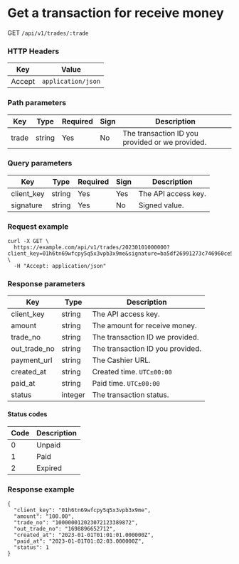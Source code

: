 # Get a transaction for receive money

GET `/api/v1/trades/:trade`

### HTTP Headers <Badge type="tip" text="Header" vertical="top" />

| Key    | Value              |
|--------|--------------------|
| Accept | `application/json` |

### Path parameters <Badge type="tip" text="Path" vertical="top" />

| Key   | Type   | Required | Sign | Description                                     |
|-------|--------|----------|------|-------------------------------------------------|
| trade | string | Yes      | No   | The transaction ID you provided or we provided. |

### Query parameters <Badge type="tip" text="Query" vertical="top" />

| Key        | Type   | Required | Sign | Description         |
|------------|--------|----------|------|---------------------|
| client_key | string | Yes      | Yes  | The API access key. |
| signature  | string | Yes      | No   | Signed value.       |

### Request example

```shell
curl -X GET \
  https://example.com/api/v1/trades/20230101000000?client_key=01h6tn69wfcpy5q5x3vpb3x9me&signature=ba5df26991273c746960ce5238c6479e8ca6116381ac46cea96ffd30fafed082 \
  -H "Accept: application/json"
```

### Response parameters

| Key          | Type    | Description                      |
|--------------|---------|----------------------------------|
| client_key   | string  | The API access key.              |
| amount       | string  | The amount for receive money.    |
| trade_no     | string  | The transaction ID we provided.  |
| out_trade_no | string  | The transaction ID you provided. |
| payment_url  | string  | The Cashier URL.                 |
| created_at   | string  | Created time. `UTC±00:00`        |
| paid_at      | string  | Paid time. `UTC±00:00`           |
| status       | integer | The transaction status.          |

#### Status codes

| Code | Description |
|------|-------------|
| 0    | Unpaid      |
| 1    | Paid        |
| 2    | Expired     |

### Response example

```json{8}
{
  "client_key": "01h6tn69wfcpy5q5x3vpb3x9me",
  "amount": "100.00",
  "trade_no": "100000012023072123389872",
  "out_trade_no": "1698896652712",
  "created_at": "2023-01-01T01:01:01.000000Z",
  "paid_at": "2023-01-01T01:02:03.000000Z",
  "status": 1
}
```
